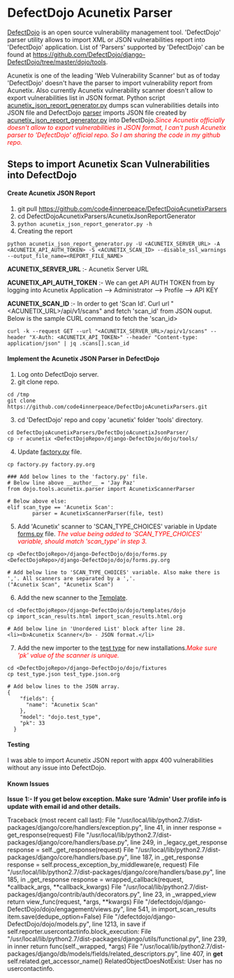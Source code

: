 # DefectDojo Acunetix Parser

[DefectDojo](https://github.com/DefectDojo "Github Repo") is an open source vulnerability management tool. 'DefectDojo' parser utility allows to import XML or JSON vulnerabilities report into 'DefectDojo' application. List of 'Parsers' supported by 'DefectDojo' can be found at <https://github.com/DefectDojo/django-DefectDojo/tree/master/dojo/tools>.

Acunetix is one of the leading 'Web Vulnerability Scanner' but as of today 'DefectDojo' doesn't have the parser to import vulnerability report from Acunetix. Also currently Acunetix vulnerability scanner doesn't allow to export vulnerabilities list in JSON format. Python script [acunetix_json_report_generator.py](https://github.com/code4innerpeace/DefectDojoAcunetixParsers/blob/master/AcunetixJsonReportGenerator/acunetix_json_report_generator.py "acunetix_json_report_generator.py") dumps scan vulnerabilities details into JSON file and DefectDojo [parser](https://github.com/code4innerpeace/DefectDojoAcunetixParsers/blob/master/DefectDojoAcunetixJsonParser/acunetix/parser.py "parser") imports JSON file created by [acunetix_json_report_generator.py](https://github.com/code4innerpeace/DefectDojoAcunetixParsers/blob/master/AcunetixJsonReportGenerator/acunetix_json_report_generator.py "acunetix_json_report_generator.py") into DefectDojo.<span style="color:red">*Since Acunetix officially doesn't allow to export vulnerabilities in JSON format, I can't push Acunetix parser to 'DefectDojo' official repo. So I am sharing the code in my github repo.*</span>

## Steps to import Acunetix Scan Vulnerabilities into DefectDojo

#### Create Acunetix JSON Report

1) git pull <https://github.com/code4innerpeace/DefectDojoAcunetixParsers>
2) cd DefectDojoAcunetixParsers/AcunetixJsonReportGenerator
3) ```python acunetix_json_report_generator.py -h```
4) Creating the report
```
python acunetix_json_report_generator.py -U <ACUNETIX_SERVER_URL> -A <ACUNETIX_API_AUTH_TOKEN> -S <ACUNETIX_SCAN_ID> --disable_ssl_warnings --output_file_name=<REPORT_FILE_NAME>
```

<b>ACUNETIX_SERVER_URL</b> :- Acunetix Server URL

<b>ACUNETIX_API_AUTH_TOKEN</b> :- We can get API AUTH TOKEN from by logging into Acunetix Application --> Administrator --> Profile --> API KEY

<b>ACUNETIX_SCAN_ID</b> :- In order to get 'Scan Id'. Curl url "<ACUNETIX_URL>/api/v1/scans" and fetch 'scan_id' from JSON ouput. Below is the sample CURL command to fetch the 'scan_id>

```
curl -k --request GET --url "<ACUNETIX_SERVER_URL>/api/v1/scans" --header "X-Auth: <ACUNETIX_API_TOKEN>" --header "Content-type: application/json" | jq .scans[].scan_id
```

#### Implement the Acunetix JSON Parser in DefectDojo

1) Log onto DefectDojo server.
2) git clone repo.
```
cd /tmp
git clone https://github.com/code4innerpeace/DefectDojoAcunetixParsers.git
```
3) cd 'DefectDojo' repo and copy 'acunetix' folder 'tools' directory.
```
cd DefectDojoAcunetixParsers/DefectDojoAcunetixJsonParser/
cp -r acunetix <DefectDojoRepo>/django-DefectDojo/dojo/tools/
```
4) Update [factory.py](https://github.com/DefectDojo/django-DefectDojo/blob/master/dojo/tools/factory.py "factory.py") file.

```
cp factory.py factory.py.org

### Add below lines to the 'factory.py' file.
# Below line above __author__ = 'Jay Paz'
from dojo.tools.acunetix.parser import AcunetixScannerParser

# Below above else:
elif scan_type == 'Acunetix Scan':
        parser = AcunetixScannerParser(file, test)
```
5) Add 'Acunetix' scanner to 'SCAN_TYPE_CHOICES' variable in Update [forms.py](https://github.com/DefectDojo/django-DefectDojo/blob/master/dojo/forms.py#L251 "forms.py") file. <span style="color:red">*The value being added to 'SCAN_TYPE_CHOICES' variable, should match 'scan_type' in step 3.*</span>
```
cp <DefectDojoRepo>/django-DefectDojo/dojo/forms.py <DefectDojoRepo>/django-DefectDojo/dojo/forms.py.org

# Add below line to 'SCAN_TYPE_CHOICES' variable. Also make there is ','. All scanners are separated by a ','.
("Acunetix Scan", "Acunetix Scan")
```

6) Add the new scanner to the [Template](https://github.com/DefectDojo/django-DefectDojo/blob/master/dojo/templates/dojo/import_scan_results.html#L27 "import_scan_results.html").

```
cd <DefectDojoRepo>/django-DefectDojo/dojo/templates/dojo
cp import_scan_results.html import_scan_results.html.org

# Add below line in 'Unordered List' block after line 28.
<li><b>Acunetix Scanner</b> - JSON format.</li>
```

7) Add the new importer to the [test type](https://github.com/DefectDojo/django-DefectDojo/blob/master/dojo/fixtures/test_type.json "test_type.json") for new installations.<span style="color:red">*Make sure 'pk' value of the scanner is unique.*</span>

```
cd <DefectDojoRepo>/django-DefectDojo/dojo/fixtures
cp test_type.json test_type.json.org

# Add below lines to the JSON array.
{
    "fields": {
      "name": "Acunetix Scan"
    },
    "model": "dojo.test_type",
    "pk": 33
  }
```
#### Testing

I was able to import Acunetix JSON report with appx 400 vulnerabilities without any issue into DefectDojo.

#### Known Issues

<b>Issue 1:- If you get below exception. Make sure 'Admin' User profile info is update with email id and other details.</b>

Traceback (most recent call last):
  File "/usr/local/lib/python2.7/dist-packages/django/core/handlers/exception.py", line 41, in inner
    response = get_response(request)
  File "/usr/local/lib/python2.7/dist-packages/django/core/handlers/base.py", line 249, in _legacy_get_response
    response = self._get_response(request)
  File "/usr/local/lib/python2.7/dist-packages/django/core/handlers/base.py", line 187, in _get_response
    response = self.process_exception_by_middleware(e, request)
  File "/usr/local/lib/python2.7/dist-packages/django/core/handlers/base.py", line 185, in _get_response
    response = wrapped_callback(request, *callback_args, **callback_kwargs)
  File "/usr/local/lib/python2.7/dist-packages/django/contrib/auth/decorators.py", line 23, in _wrapped_view
    return view_func(request, *args, **kwargs)
  File "/defectdojo/django-DefectDojo/dojo/engagement/views.py", line 541, in import_scan_results
    item.save(dedupe_option=False)
  File "/defectdojo/django-DefectDojo/dojo/models.py", line 1213, in save
    if self.reporter.usercontactinfo.block_execution:
  File "/usr/local/lib/python2.7/dist-packages/django/utils/functional.py", line 239, in inner
    return func(self._wrapped, *args)
  File "/usr/local/lib/python2.7/dist-packages/django/db/models/fields/related_descriptors.py", line 407, in __get__
    self.related.get_accessor_name()
RelatedObjectDoesNotExist: User has no usercontactinfo.
